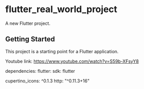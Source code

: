 # flutter_real_world_project

A new Flutter project.

## Getting Started

This project is a starting point for a Flutter application.

Youtube link: https://www.youtube.com/watch?v=S59b-XFsyY8

dependencies:
  flutter:
    sdk: flutter

  cupertino_icons: ^0.1.3
  http: "^0.11.3+16"
